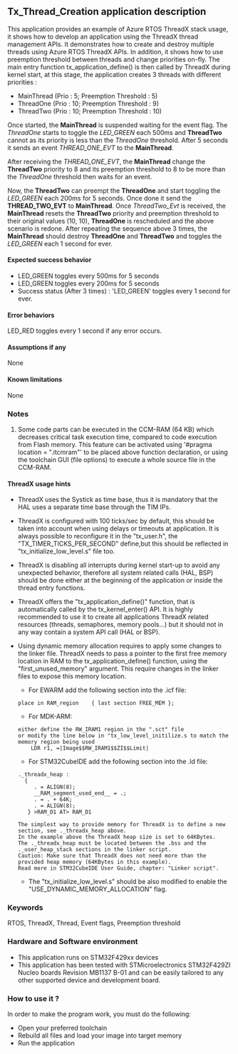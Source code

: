 
## <b>Tx_Thread_Creation application description</b>

This application provides an example of Azure RTOS ThreadX stack usage, it shows how to develop an application using the ThreadX thread management APIs.
It demonstrates how to create and destroy multiple threads using Azure RTOS ThreadX APIs. In addition, it shows how to use preemption threshold between threads and change priorities on-fly. 
The main entry function tx_application_define() is then called by ThreadX during kernel start, at this stage, the application creates 3 threads with different priorities :
 
  - MainThread (Prio : 5; Preemption Threshold : 5)
  - ThreadOne (Prio : 10; Preemption Threshold : 9)
  - ThreadTwo (Prio : 10; Preemption Threshold : 10)

Once started, the <b>MainThread</b> is suspended waiting for the event flag. 
The *ThreadOne* starts to toggle the *LED_GREEN* each 500ms and <b>ThreadTwo</b> cannot as its priority is less than the *ThreadOne* threshold. 
After 5 seconds it sends an event *THREAD_ONE_EVT* to the <b>MainThread</b>.

After receiving the *THREAD_ONE_EVT*, the <b>MainThread</b> change the <b>ThreadTwo</b> priority to 8 and its preemption threshold to 8 to be more than the *ThreadOne* threshold then waits for an event.

Now, the <b>ThreadTwo</b> can preempt the <b>ThreadOne</b> and start toggling the *LED_GREEN* each 200ms for 5 seconds. Once done it send the <b>THREAD_TWO_EVT</b> to <b>MainThread</b>.
Once *ThreadTwo_Evt* is received, the <b>MainThread</b> resets the <b>ThreadTwo</b> priority and preemption threshold to their original values (10, 10), <b>ThreadOne</b> is rescheduled and the above scenario is redone.
After repeating the sequence above 3 times, the <b>MainThread</b> should destroy <b>ThreadOne</b> and <b>ThreadTwo</b> and toggles the *LED_GREEN* each 1 second for ever.

####  <b>Expected success behavior</b>

  - LED_GREEN toggles every 500ms for 5 seconds
  - LED_GREEN toggles every 200ms for 5 seconds
  - Success status (After 3 times) :  'LED_GREEN' toggles every 1 second for ever.

#### <b>Error behaviors</b>

LED_RED toggles every 1 second if any error occurs.

#### <b>Assumptions if any</b>
None

#### <b>Known limitations</b>
None

### <b>Notes</b>

 1. Some code parts can be executed in the CCM-RAM (64 KB) which decreases critical task execution time, compared to code execution from Flash memory. This feature can be activated using '#pragma location = ".itcmram"' to be placed above function declaration, or using the toolchain GUI (file options) to execute a whole source file in the CCM-RAM.
  
#### <b>ThreadX usage hints</b>

 - ThreadX uses the Systick as time base, thus it is mandatory that the HAL uses a separate time base through the TIM IPs.
 - ThreadX is configured with 100 ticks/sec by default, this should be taken into account when using delays or timeouts at application. It is always possible to reconfigure it in the "tx_user.h", the "TX_TIMER_TICKS_PER_SECOND" define,but this should be reflected in "tx_initialize_low_level.s" file too.
 - ThreadX is disabling all interrupts during kernel start-up to avoid any unexpected behavior, therefore all system related calls (HAL, BSP) should be done either at the beginning of the application or inside the thread entry functions.
 - ThreadX offers the "tx_application_define()" function, that is automatically called by the tx_kernel_enter() API.
   It is highly recommended to use it to create all applications ThreadX related resources (threads, semaphores, memory pools...)  but it should not in any way contain a system API call (HAL or BSP).
 - Using dynamic memory allocation requires to apply some changes to the linker file.
   ThreadX needs to pass a pointer to the first free memory location in RAM to the tx_application_define() function,
   using the "first_unused_memory" argument.
   This require changes in the linker files to expose this memory location.
    + For EWARM add the following section into the .icf file:
     ```
	 place in RAM_region    { last section FREE_MEM };
	 ```
    + For MDK-ARM:
	```
    either define the RW_IRAM1 region in the ".sct" file
    or modify the line below in "tx_low_level_initilize.s to match the memory region being used
        LDR r1, =|Image$$RW_IRAM1$$ZI$$Limit|
	```
    + For STM32CubeIDE add the following section into the .ld file:
	``` 
    ._threadx_heap :
      {
         . = ALIGN(8);
         __RAM_segment_used_end__ = .;
         . = . + 64K;
         . = ALIGN(8);
       } >RAM_D1 AT> RAM_D1
	``` 
	
       The simplest way to provide memory for ThreadX is to define a new section, see ._threadx_heap above.
       In the example above the ThreadX heap size is set to 64KBytes.
       The ._threadx_heap must be located between the .bss and the ._user_heap_stack sections in the linker script.	 
       Caution: Make sure that ThreadX does not need more than the provided heap memory (64KBytes in this example).	 
       Read more in STM32CubeIDE User Guide, chapter: "Linker script".
	  
    + The "tx_initialize_low_level.s" should be also modified to enable the "USE_DYNAMIC_MEMORY_ALLOCATION" flag.
         
### <b>Keywords</b>

RTOS, ThreadX, Thread, Event flags, Preemption threshold


### <b>Hardware and Software environment</b>

  - This application runs on STM32F429xx devices
  - This application has been tested with STMicroelectronics STM32F429ZI Nucleo boards Revision MB1137 B-01
    and can be easily tailored to any other supported device and development board.

###  <b>How to use it ?</b>

In order to make the program work, you must do the following:

 - Open your preferred toolchain
 - Rebuild all files and load your image into target memory
 - Run the application
